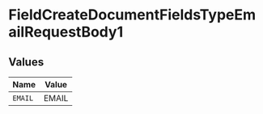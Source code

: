 # FieldCreateDocumentFieldsTypeEmailRequestBody1


## Values

| Name    | Value   |
| ------- | ------- |
| `EMAIL` | EMAIL   |